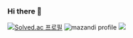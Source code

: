 ### Hi there 👋

[![Solved.ac 프로필](http://mazassumnida.wtf/api/v2/generate_badge?boj=goromon)](https://solved.ac/goromon)
![mazandi profile](http://mazandi.herokuapp.com/api?handle=goromon&theme=cold)
<img src="http://mazandi.herokuapp.com/api?handle=goromon&theme=warm"/>
